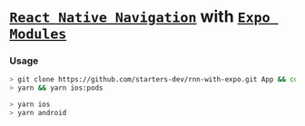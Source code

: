 # [`React Native Navigation`](https://github.com/wix/react-native-navigation) with [`Expo Modules`](https://github.com/expo/expo)

### Usage

```bash
> git clone https://github.com/starters-dev/rnn-with-expo.git App && cd App
> yarn && yarn ios:pods

> yarn ios
> yarn android
```
